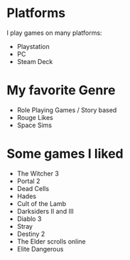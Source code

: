 # Platforms 

I play games on many platforms: 

* Playstation
* PC
* Steam Deck

# My favorite Genre

* Role Playing Games / Story based
* Rouge Likes
* Space Sims

# Some games I liked

* The Witcher 3 
* Portal 2
* Dead Cells
* Hades 
* Cult of the Lamb
* Darksiders II and III
* Diablo 3
* Stray
* Destiny 2
* The Elder scrolls online
* Elite Dangerous